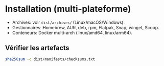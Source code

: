 # Installation (multi-plateforme)

- Archives: voir `dist/archives/` (Linux/macOS/Windows).
- Gestionnaires: Homebrew, AUR, deb, rpm, Flatpak, Snap, winget, Scoop.
- Conteneurs: Docker multi-arch (linux/amd64, linux/arm64).

## Vérifier les artefacts
```bash
sha256sum -c dist/manifests/checksums.txt
```

